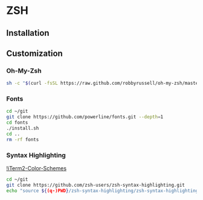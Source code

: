 # ZSH

## Installation


## Customization

### Oh-My-Zsh

```sh
sh -c "$(curl -fsSL https://raw.github.com/robbyrussell/oh-my-zsh/master/tools/install.sh)"
```


### Fonts

```sh
cd ~/git
git clone https://github.com/powerline/fonts.git --depth=1
cd fonts
./install.sh
cd ..
rm -rf fonts
```

### Syntax Highlighting

[!iTerm2-Color-Schemes](https://github.com/mbadolato/iTerm2-Color-Schemes)

```sh
cd ~/git
git clone https://github.com/zsh-users/zsh-syntax-highlighting.git
echo "source ${(q-)PWD}/zsh-syntax-highlighting/zsh-syntax-highlighting.zsh" >> ${ZDOTDIR:-$HOME}/.zshrc
```
